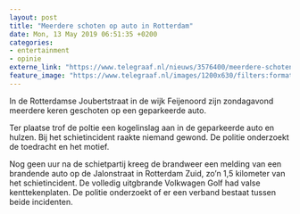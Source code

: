 ```yaml
---
layout: post
title: "Meerdere schoten op auto in Rotterdam"
date: Mon, 13 May 2019 06:51:35 +0200
categories: 
- entertainment 
- opinie 
externe_link: "https://www.telegraaf.nl/nieuws/3576400/meerdere-schoten-op-auto-in-rotterdam"
feature_image: "https://www.telegraaf.nl/images/1200x630/filters:format(jpeg):quality(80)/cdn-kiosk-api.telegraaf.nl/afdc6d22-7547-11e9-a03e-0217670beecd.jpg"
---
```


<p class="intro">In de Rotterdamse Joubertstraat in de wijk Feijenoord zijn zondagavond meerdere keren geschoten op een geparkeerde auto.</p> <p>Ter plaatse trof de poltie een kogelinslag aan in de geparkeerde auto en hulzen. Bij het schietincident raakte niemand gewond. De politie onderzoekt de toedracht en het motief.</p><p>Nog geen uur na de schietpartij kreeg de brandweer een melding van een brandende auto op de Jalonstraat in Rotterdam Zuid, zo’n 1,5 kilometer van het schietincident. De volledig uitgbrande Volkwagen Golf had valse kenttekenplaten. De politie onderzoekt of er een verband bestaat tussen beide incidenten.</p>
